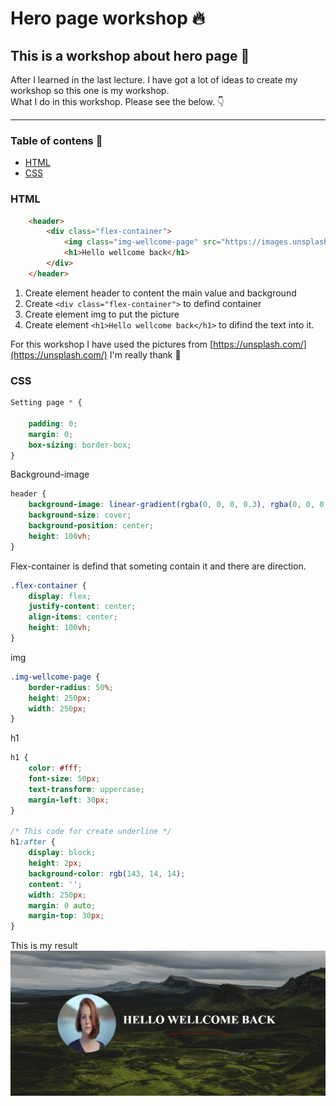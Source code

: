 # Hero page workshop 🔥

## This is a workshop about hero page 📑

After I learned in the last lecture. I have got a lot of ideas to create my workshop so this one is my workshop.  
What I do in this workshop. Please see the below. 👇
*** 

### Table of contens 📁

* [HTML](#html)
* [CSS](#CSS)


### HTML

``` html
    <header>
        <div class="flex-container">
            <img class="img-wellcome-page" src="https://images.unsplash.com/photo-1438761681033-6461ffad8d80?ixlib=rb-1.2.1&ixid=eyJhcHBfaWQiOjEyMDd9&auto=format&fit=crop&w=750&q=80" alt="person">
            <h1>Hello wellcome back</h1>
        </div>
    </header>
```

1. Create element header to content the main value and background
2. Create `<div class="flex-container">` to defind container
3. Create element img to put the picture
4. Create element `<h1>Hello wellcome back</h1>` to difind the text into it.  

For this workshop I have used the pictures from [https://unsplash.com/](https://unsplash.com/) I'm really thank 🙏

### CSS

``` css
Setting page * {

    padding: 0;
    margin: 0;
    box-sizing: border-box;
}
```

Background-image

``` css
header {
    background-image: linear-gradient(rgba(0, 0, 0, 0.3), rgba(0, 0, 0, 0.3)), url('https://images.unsplash.com/photo-1589807867661-30cd86bd2c29?ixlib=rb-1.2.1&ixid=eyJhcHBfaWQiOjEyMDd9&auto=format&fit=crop&w=1567&q=80');
    background-size: cover;
    background-position: center;
    height: 100vh;
}
```

Flex-container is defind that someting contain it and there are direction.  

``` css
.flex-container {
    display: flex;
    justify-content: center;
    align-items: center;
    height: 100vh;
}
```

img

``` css
.img-wellcome-page {
    border-radius: 50%;
    height: 250px;
    width: 250px;
}
```

h1

``` css
h1 {
    color: #fff;
    font-size: 50px;
    text-transform: uppercase;
    margin-left: 30px;
}

/* This code for create underline */
h1:after {
    display: block;
    height: 2px;
    background-color: rgb(143, 14, 14);
    content: '';
    width: 250px;
    margin: 0 auto;
    margin-top: 30px;
}
```
This is my result
![picture](Img/hero-page-workshop.png)
